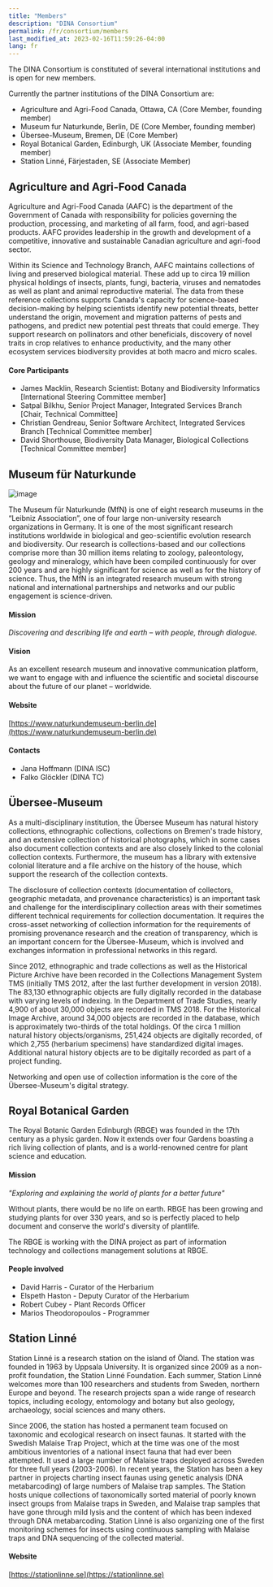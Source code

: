 ```yaml
---
title: "Members"
description: "DINA Consortium"
permalink: /fr/consortium/members
last_modified_at: 2023-02-16T11:59:26-04:00
lang: fr
---
```


The DINA Consortium is constituted of several international institutions and is open for new members.

Currently the partner institutions of the DINA Consortium are:

- Agriculture and Agri-Food Canada, Ottawa, CA (Core Member, founding member)
- Museum fur Naturkunde, Berlin, DE (Core Member, founding member)
- Übersee-Museum, Bremen, DE (Core Member)
- Royal Botanical Garden, Edinburgh, UK (Associate Member, founding member)
- Station Linné, Färjestaden, SE (Associate Member)

## Agriculture and Agri-Food Canada

Agriculture and Agri-Food Canada (AAFC) is the department of the Government of Canada with responsibility for policies governing the production, processing, and marketing of all farm, food, and agri-based products. AAFC provides leadership in the growth and development of a competitive, innovative and sustainable Canadian agriculture and agri-food sector.

Within its Science and Technology Branch, AAFC maintains collections of living and preserved biological material. These add up to circa 19 million physical holdings of insects, plants, fungi, bacteria, viruses and nematodes as well as plant and animal reproductive material. The data from these reference collections supports Canada's capacity for science-based decision-making by helping scientists identify new potential threats, better understand the origin, movement and migration patterns of pests and pathogens, and predict new potential pest threats that could emerge. They support research on pollinators and other beneficials, discovery of novel traits in crop relatives to enhance productivity, and the many other ecosystem services biodiversity provides at both macro and micro scales.

#### Core Participants

- James Macklin, Research Scientist: Botany and Biodiversity Informatics [International Steering Committee member]
- Satpal Bilkhu, Senior Project Manager, Integrated Services Branch [Chair, Technical Committee]
- Christian Gendreau, Senior Software Architect, Integrated Services Branch [Technical Committee member]
- David Shorthouse, Biodiversity Data Manager, Biological Collections [Technical Committee member]

## Museum für Naturkunde

![image](https://user-images.githubusercontent.com/4136813/221223910-5980fb46-9346-4b26-bd12-b65d035ebffa.png)

The Museum für Naturkunde (MfN) is one of eight research museums in the “Leibniz Association”, one of four large non-university research organizations in Germany. It is one of the most significant research institutions worldwide in biological and geo-scientific evolution research and biodiversity. Our research is collections-based and our collections comprise more than 30 million items relating to zoology, paleontology, geology and mineralogy, which have been compiled continuously for over 200 years and are highly significant for science as well as for the history of science. Thus, the MfN is an integrated research museum with strong national and international partnerships and networks and our public engagement is science-driven.

#### Mission

*Discovering and describing life and earth – with people, through dialogue.*

#### Vision

As an excellent research museum and innovative communication platform, we want to engage with and influence the scientific and societal discourse about the future of our planet – worldwide.

#### Website

[https://www.naturkundemuseum-berlin.de](https://www.naturkundemuseum-berlin.de)

#### Contacts

- Jana Hoffmann (DINA ISC)
- Falko Glöckler (DINA TC)

## Übersee-Museum

As a multi-disciplinary institution, the Übersee Museum has natural history collections, ethnographic collections, collections on Bremen's trade history, and an extensive collection of historical photographs, which in some cases also document collection contexts and are also closely linked to the colonial collection contexts. Furthermore, the museum has a library with extensive colonial literature and a file archive on the history of the house, which support the research of the collection contexts.

The disclosure of collection contexts (documentation of collectors, geographic metadata, and provenance characteristics) is an important task and challenge for the interdisciplinary collection areas with their sometimes different technical requirements for collection documentation. It requires the cross-asset networking of collection information for the requirements of promising provenance research and the creation of transparency, which is an important concern for the Übersee-Museum, which is involved and exchanges information in professional networks in this regard.

Since 2012, ethnographic and trade collections as well as the Historical Picture Archive have been recorded in the Collections Management System TMS (initially TMS 2012, after the last further development in version 2018). The 83,130 ethnographic objects are fully digitally recorded in the database with varying levels of indexing. In the Department of Trade Studies, nearly 4,900 of about 30,000 objects are recorded in TMS 2018. For the Historical Image Archive, around 34,000 objects are recorded in the database, which is approximately two-thirds of the total holdings. Of the circa 1 million natural history objects/organisms, 251,424 objects are digitally recorded, of which 2,755 (herbarium specimens) have standardized digital images. Additional natural history objects are to be digitally recorded as part of a project funding.

Networking and open use of collection information is the core of the Übersee-Museum's digital strategy.

## Royal Botanical Garden

The Royal Botanic Garden Edinburgh (RBGE) was founded in the 17th century as a physic garden. Now it extends over four Gardens boasting a rich living collection of plants, and is a world-renowned centre for plant science and education. 

#### Mission

*"Exploring and explaining the world of plants for a better future"*

Without plants, there would be no life on earth. RBGE has been growing and studying plants for over 330 years, and so is perfectly placed to help document and conserve the world's diversity of plantlife.

The RBGE is working with the DINA project as part of information technology and collections management solutions at RBGE.

#### People involved

- David Harris - Curator of the Herbarium
- Elspeth Haston - Deputy Curator of the Herbarium
- Robert Cubey - Plant Records Officer
- Marios Theodoropoulos - Programmer

## Station Linné

Station Linné is a research station on the island of Öland. The station was founded in 1963 by Uppsala University. It is organized since 2009 as a non-profit foundation, the Station Linné Foundation. Each summer, Station Linné welcomes more than 100 researchers and students from Sweden, northern Europe and beyond. The research projects span a wide range of research topics, including ecology, entomology and botany but also geology, archaeology, social sciences and many others.

Since 2006, the station has hosted a permanent team focused on taxonomic and ecological research on insect faunas. It started with the Swedish Malaise Trap Project, which at the time was one of the most ambitious inventories of a national insect fauna that had ever been attempted. It used a large number of Malaise traps deployed across Sweden for three full years (2003-2006). In recent years, the Station has been a key partner in projects charting insect faunas using genetic analysis (DNA metabarcoding) of large numbers of Malaise trap samples. The Station hosts unique collections of taxonomically sorted material of poorly known insect groups from Malaise traps in Sweden, and Malaise trap samples that have gone through mild lysis and the content of which has been indexed through DNA metabarcoding. Station Linné is also organizing one of the first monitoring schemes for insects using continuous sampling with Malaise traps and DNA sequencing of the collected material.

#### Website

[https://stationlinne.se](https://stationlinne.se)
